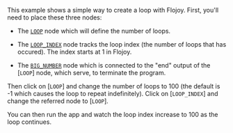 This example shows a simple way to create a loop with Flojoy.
First, you'll need to place these three nodes:

- The [`LOOP`](https://github.com/flojoy-io/nodes/blob/main/LOGIC_GATES/LOOPS/LOOP/LOOP.py) node which will define the number of loops.

- The [`LOOP_INDEX`](https://github.com/flojoy-io/nodes/blob/main/LOGIC_GATES/) node tracks the loop index (the number of loops that has occured). The index starts at 1 in Flojoy.

- The [`BIG_NUMBER`](https://github.com/flojoy-io/nodes/blob/main/VISUALIZERS/PLOTLY/BIG_NUMBER/BIG_NUMBER.py) node which is connected to the "end" output of the [`LOOP`] node, which serve, to terminate the program.

Then click on [`LOOP`] and change the number of loops to 100 (the default is -1 which causes the loop to repeat indefinitely). Click on [`LOOP_INDEX`] and change the referred node to [`LOOP`].

You can then run the app and watch the loop index increase to 100 as the loop continues.

